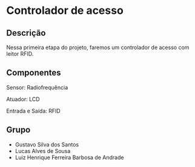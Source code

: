 Controlador de acesso
==================

Descrição
---------

Nessa primeira etapa do projeto, faremos um controlador de acesso com leitor RFID.

Componentes
-----------

Sensor: Radiofrequência

Atuador: LCD

Entrada e Saída: RFID

Grupo
-----
- Gustavo Silva dos Santos
- Lucas Alves de Sousa
- Luiz Henrique Ferreira Barbosa de Andrade
